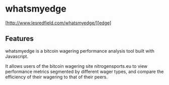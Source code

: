 # whatsmyedge

[http://www.lesredfield.com/whatsmyedge/][edge]

[edge]: http://www.lesredfield.com/whatsmyedge/

## Features

whatsmyedge is a bitcoin wagering performance analysis tool built with Javascript.

It allows users of the bitcoin wagering site nitrogensports.eu to view performance metrics segmented by different wager types, and compare the efficiency of their wagering to that of their peers.
